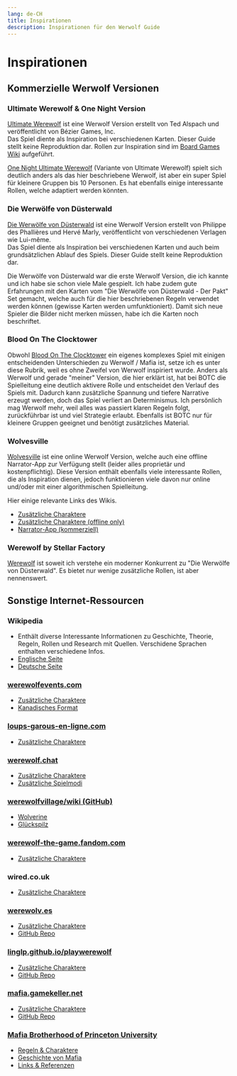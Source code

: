 ```yaml
---
lang: de-CH
title: Inspirationen
description: Inspirationen für den Werwolf Guide
---
```


# Inspirationen

## Kommerzielle Werwolf Versionen

### Ultimate Werewolf & One Night Version

[Ultimate Werewolf](https://en.wikipedia.org/wiki/Ultimate_Werewolf) ist eine Werwolf Version erstellt von Ted Alspach und veröffentlicht von Bézier Games, Inc.  
Das Spiel diente als Inspiration bei verschiedenen Karten. Dieser Guide stellt keine Reproduktion dar. Rollen zur Inspiration sind im [Board Games Wiki](https://board-games.fandom.com/wiki/Ultimate_Werewolf/Roles) aufgeführt.

[One Night Ultimate Werewolf](https://one-night.fandom.com/wiki/One_Night_Ultimate_Werewolf) (Variante von Ultimate Werewolf) spielt sich deutlich anders als das hier beschriebene Werwolf, ist aber ein super Spiel für kleinere Gruppen bis 10 Personen. Es hat ebenfalls einige interessante Rollen, welche adaptiert werden könnten.

### Die Werwölfe von Düsterwald

[Die Werwölfe von Düsterwald](https://de.wikipedia.org/wiki/Die_Werw%C3%B6lfe_von_D%C3%BCsterwald) ist eine Werwolf Version erstellt von Philippe des Phallières und Hervé Marly, veröffentlicht von verschiedenen Verlagen wie Lui-même.  
Das Spiel diente als Inspiration bei verschiedenen Karten und auch beim grundsätzlichen Ablauf des Spiels. Dieser Guide stellt keine Reproduktion dar.

Die Werwölfe von Düsterwald war die erste Werwolf Version, die ich kannte und ich habe sie schon viele Male gespielt. Ich habe zudem gute Erfahrungen mit den Karten vom "Die Werwölfe von Düsterwald - Der Pakt" Set gemacht, welche auch für die hier beschriebenen Regeln verwendet werden können (gewisse Karten werden umfunktioniert). Damit sich neue Spieler die Bilder nicht merken müssen, habe ich die Karten noch beschriftet.

### Blood On The Clocktower

Obwohl [Blood On The Clocktower](https://bloodontheclocktower.com/) ein eigenes komplexes Spiel mit einigen entscheidenden Unterschieden zu Werwolf / Mafia ist, setze ich es unter diese Rubrik, weil es ohne Zweifel von Werwolf inspiriert wurde. Anders als Werwolf und gerade "meiner" Version, die hier erklärt ist, hat bei BOTC die Spielleitung eine deutlich aktivere Rolle und entscheidet den Verlauf des Spiels mit. Dadurch kann zusätzliche Spannung und tiefere Narrative erzeugt werden, doch das Spiel verliert an Determinismus. Ich persönlich mag Werwolf mehr, weil alles was passiert klaren Regeln folgt, zurückführbar ist und viel Strategie erlaubt. Ebenfalls ist BOTC nur für kleinere Gruppen geeignet und benötigt zusätzliches Material.

### Wolvesville

[Wolvesville](https://www.wolvesville.com/) ist eine online Werwolf Version, welche auch eine offline Narrator-App zur Verfügung stellt (leider alles proprietär und kostenpflichtig). Diese Version enthält ebenfalls viele interessante Rollen, die als Inspiration dienen, jedoch funktionieren viele davon nur online und/oder mit einer algorithmischen Spielleitung.

Hier einige relevante Links des Wikis.

- [Zusätzliche Charaktere](https://wolvesville.fandom.com/wiki/Category:Roles)
- [Zusätzliche Charaktere (offline only)](https://wolvesville.fandom.com/wiki/Category:Classic)
- [Narrator-App (kommerziell)](https://wolvesville.fandom.com/wiki/Wolvesville_Classic)

### Werewolf by Stellar Factory

[Werewolf](https://playwerewolf.co/) ist soweit ich verstehe ein moderner Konkurrent zu "Die Werwölfe von Düsterwald". Es bietet nur wenige zusätzliche Rollen, ist aber nennenswert.

## Sonstige Internet-Ressourcen

### Wikipedia

- Enthält diverse Interessante Informationen zu Geschichte, Theorie, Regeln, Rollen und Research mit Quellen. Verschidene Sprachen enthalten verschiedene Infos.
- [Englische Seite](<https://en.wikipedia.org/wiki/Mafia_(party_game)>)
- [Deutsche Seite](<https://de.wikipedia.org/wiki/Mafia_(Gesellschaftsspiel)>)

### [werewolfevents.com](https://www.werewolfevents.com)

- [Zusätzliche Charaktere](http://www.werewolfevents.com/the-characters/)
- [Kanadisches Format](http://www.werewolfevents.com/modguideprep/)

### [loups-garous-en-ligne.com](https://loups-garous-en-ligne.com)

- [Zusätzliche Charaktere](https://docs.google.com/document/u/2/d/e/2PACX-1vS0kH2pvEoQtKvmO4PDr8vvOOiKW7Rhgq1s3nDT4uhle2t-LMrxFD361NTRu0bt0zW_NA8q3x6Il3it/pub#kix.8ev76r23btyb)

### [werewolf.chat](https://werewolf.chat)

- [Zusätzliche Charaktere](https://werewolf.chat/Roles)
- [Zusätzliche Spielmodi](https://werewolf.chat/Game_modes)

### [werewolfvillage/wiki (GitHub)](https://github.com/werewolfvillage/wiki/wiki)

- [Wolverine](https://github.com/werewolfvillage/wiki/wiki/Wolverine)
- [Glückspilz](https://github.com/werewolfvillage/wiki/wiki/Leprechaun)

### [werewolf-the-game.fandom.com](https://werewolf-the-game.fandom.com/)

- [Zusätzliche Charaktere](https://werewolf-the-game.fandom.com/wiki/List_of_Roles)

### wired.co.uk

- [Zusätzliche Charaktere](https://www.wired.co.uk/article/werewolf-extra-materials)

### [werewolv.es](https://werewolv.es/guides)

- [Zusätzliche Charaktere](https://werewolv.es/guides)
- [GitHub Repo](https://github.com/werewolv-es/how-to-play)

### [linglp.github.io/playwerewolf](https://linglp.github.io/playwerewolf/)

- [Zusätzliche Charaktere](https://linglp.github.io/playwerewolf/)
- [GitHub Repo](https://github.com/linglp/playwerewolf)

### [mafia.gamekeller.net](https://mafia.gamekeller.net)

- [Zusätzliche Charaktere](https://mafia.gamekeller.net/roles/)
- [GitHub Repo](https://github.com/gamekeller/mafia)

### [Mafia Brotherhood of Princeton University](https://web.archive.org/web/20050829053528/http://www.princeton.edu/~mafia/mafia.htm)

- [Regeln & Charaktere](https://web.archive.org/web/20050901044147/http://www.princeton.edu/~mafia/rules.htm)
- [Geschichte von Mafia](https://web.archive.org/web/20051210143114/http://www.princeton.edu/~mafia/history.htm)
- [Links & Referenzen](https://web.archive.org/web/20051218094519/http://www.princeton.edu/~mafia/links.htm)
